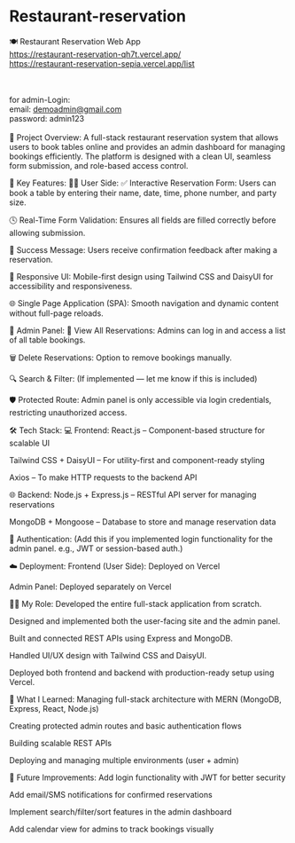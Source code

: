 ﻿# Restaurant-reservation
🍽️ Restaurant Reservation Web App
</br>
<a>
https://restaurant-reservation-qh7t.vercel.app/
</a>
</br>
<a>
https://restaurant-reservation-sepia.vercel.app/list
</a>

</br></br>
for admin-Login:
</br>
email: demoadmin@gmail.com
</br>
password: admin123
</br>
</br>
📌 Project Overview:
A full-stack restaurant reservation system that allows users to book tables online and provides an admin dashboard for managing bookings efficiently. The platform is designed with a clean UI, seamless form submission, and role-based access control.

🧩 Key Features:
🧑‍💼 User Side:
✅ Interactive Reservation Form: Users can book a table by entering their name, date, time, phone number, and party size.

🕓 Real-Time Form Validation: Ensures all fields are filled correctly before allowing submission.

📩 Success Message: Users receive confirmation feedback after making a reservation.

📱 Responsive UI: Mobile-first design using Tailwind CSS and DaisyUI for accessibility and responsiveness.

🌐 Single Page Application (SPA): Smooth navigation and dynamic content without full-page reloads.

🔐 Admin Panel:
🧾 View All Reservations: Admins can log in and access a list of all table bookings.

🗑️ Delete Reservations: Option to remove bookings manually.

🔍 Search & Filter: (If implemented — let me know if this is included)

🛡️ Protected Route: Admin panel is only accessible via login credentials, restricting unauthorized access.

🛠️ Tech Stack:
💻 Frontend:
React.js – Component-based structure for scalable UI

Tailwind CSS + DaisyUI – For utility-first and component-ready styling

Axios – To make HTTP requests to the backend API

🌐 Backend:
Node.js + Express.js – RESTful API server for managing reservations

MongoDB + Mongoose – Database to store and manage reservation data

🔐 Authentication:
(Add this if you implemented login functionality for the admin panel. e.g., JWT or session-based auth.)

☁️ Deployment:
Frontend (User Side): Deployed on Vercel

Admin Panel: Deployed separately on Vercel

👨‍💻 My Role:
Developed the entire full-stack application from scratch.

Designed and implemented both the user-facing site and the admin panel.

Built and connected REST APIs using Express and MongoDB.

Handled UI/UX design with Tailwind CSS and DaisyUI.

Deployed both frontend and backend with production-ready setup using Vercel.

🧠 What I Learned:
Managing full-stack architecture with MERN (MongoDB, Express, React, Node.js)

Creating protected admin routes and basic authentication flows

Building scalable REST APIs

Deploying and managing multiple environments (user + admin)

🚀 Future Improvements:
Add login functionality with JWT for better security

Add email/SMS notifications for confirmed reservations

Implement search/filter/sort features in the admin dashboard

Add calendar view for admins to track bookings visually
